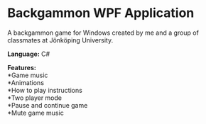 Backgammon WPF Application
==========
A backgammon game for Windows created by me and a group of classmates at Jönköping University.

**Language:** C#<br>

**Features:**<br>
*Game music<br>
*Animations<br>
*How to play instructions<br>
*Two player mode<br>
*Pause and continue game<br>
*Mute game music
